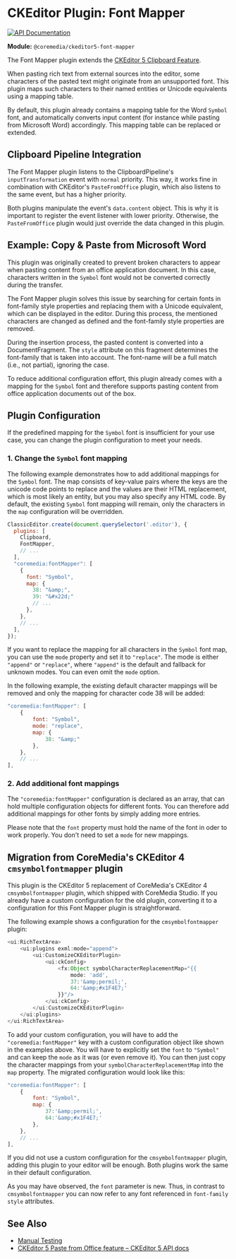 # CKEditor Plugin: Font Mapper

[![API Documentation][docs:api:badge]][docs:api]

[docs:api]: <https://coremedia.github.io/ckeditor-plugins/docs/api/modules/ckeditor5_font_mapper.html> "@coremedia/ckeditor5-font-mapper"
[docs:api:badge]: <https://img.shields.io/badge/docs-%F0%9F%93%83%20API-informational?style=for-the-badge>

**Module:** `@coremedia/ckeditor5-font-mapper`

The Font Mapper plugin extends the
[CKEditor 5 Clipboard Feature][cke5:docs:clipboard:feature].

When pasting rich text from external sources into the editor, some characters
of the pasted text might originate from an unsupported font. This plugin maps
such characters to their named entities or Unicode equivalents using a
mapping table.

By default, this plugin already contains a mapping table for the Word 
`Symbol` font, and automatically converts input content (for instance while
pasting from Microsoft Word) accordingly. This mapping table can be replaced
or extended.

## Clipboard Pipeline Integration

The Font Mapper plugin listens to the ClipboardPipeline's
`inputTransformation` event with `normal` priority. This way, it works fine
in combination with CKEditor's `PasteFromOffice` plugin, which also listens
to the same event, but has a higher priority.

Both plugins manipulate the event's `data.content` object. This is why it
is important to register the event listener with lower priority. Otherwise,
the `PasteFromOffice` plugin would just override the data changed in this
plugin.

## Example: Copy & Paste from Microsoft Word

This plugin was originally created to prevent broken characters to appear
when pasting content from an office application document. In this case,
characters written in the `Symbol` font would not be converted correctly
during the transfer.

The Font Mapper plugin solves this issue by searching for certain fonts in
font-family style properties and replacing them with a Unicode equivalent,
which can be displayed in the editor. During this process, the mentioned
characters are changed as defined and the font-family style properties are
removed.

During the insertion process, the pasted content is converted into a
DocumentFragment. The `style` attribute on this fragment determines the
font-family that is taken into account. The font-name will be a full match
(i.e., not partial), ignoring the case.

To reduce additional configuration effort, this plugin already comes with a
mapping for the `Symbol` font and therefore supports pasting content from
office application documents out of the box.

## Plugin Configuration

If the predefined mapping for the `Symbol` font is insufficient for your
use case, you can change the plugin configuration to meet your needs. 

### 1. Change the `Symbol` font mapping

The following example demonstrates how to add additional mappings for the
`Symbol` font. The map consists of key-value pairs where the keys are the
unicode code points to replace and the values are their HTML replacement, which
is most likely an entity, but you may also specify any HTML code.
By default, the existing `Symbol` font mapping will remain, only the
characters in the `map` configuration will be overridden.

```javascript
ClassicEditor.create(document.querySelector('.editor'), {
  plugins: [
    Clipboard,
    FontMapper,
    // ...
  ],
  "coremedia:fontMapper": [
    {
      font: "Symbol",
      map: {
        38: "&amp;",
        39: "&#x22d;"
        // ...
      },
    },
    // ...
  ],
});
```

If you want to replace the mapping for all characters in the `Symbol` font map,
you can use the `mode` property and set it to `"replace"`. The mode is either
`"append"` or `"replace"`, where `"append"` is the default and fallback for
unknown modes. You can even omit the `mode` option.

In the following example, the existing default character mappings will be
removed and only the mapping for character code 38 will be added:

```javascript
"coremedia:fontMapper": [
    {
        font: "Symbol",
        mode: "replace",
        map: {
            38: "&amp;"
        },
    },
    // ...
],
```

### 2. Add additional font mappings

The `"coremedia:fontMapper"` configuration is declared as an array, that
can hold multiple configuration objects for different fonts. You can therefore
add additional mappings for other fonts by simply adding more entries. 

Please note that the `font` property must hold the name of the font in oder
to work properly. You don't need to set a `mode` for new mappings.

## Migration from CoreMedia's CKEditor 4 `cmsymbolfontmapper` plugin

This plugin is the CKEditor 5 replacement of CoreMedia's CKEditor 4
`cmsymbolfontmapper` plugin, which shipped with CoreMedia Studio.
If you already have a custom configuration for the old plugin,
converting it to a configuration for this Font Mapper plugin
is straightforward.

The following example shows a configuration for the `cmsymbolfontmapper` plugin:

```javascript
<ui:RichTextArea>
    <ui:plugins exml:mode="append">
        <ui:CustomizeCKEditorPlugin>
            <ui:ckConfig>
                <fx:Object symbolCharacterReplacementMap="{{
                    mode: 'add',
                    37:'&amp;permil;',
                    64:'&amp;#x1F4E7;'
                }}"/>
            </ui:ckConfig>
        </ui:CustomizeCKEditorPlugin>
    </ui:plugins>
</ui:RichTextArea>
```

To add your custom configuration, you will have to add
the `"coremedia:fontMapper"` key with a custom configuration object like shown
in the examples above. You will have to explicitly set the `font` to `"Symbol"`
and can keep the `mode` as it was (or even remove it). You can then just copy
the character mappings from your `symbolCharacterReplacementMap` into the `map`
property. The migrated configuration would look like this:

```javascript
"coremedia:fontMapper": [
    {
        font: "Symbol",
        map: {
            37:'&amp;permil;',
            64:'&amp;#x1F4E7;'
        },
    },
    // ...
],
```

If you did not use a custom configuration for the 
`cmsymbolfontmapper` plugin, adding this plugin to your editor
will be enough. Both plugins work the same in their default
configuration.

As you may have observed, the `font` parameter is new. Thus,
in contrast to `cmsymbolfontmapper` you can now refer to any
font referenced in `font-family` `style` attributes.

## See Also

* [Manual Testing](./TESTING.md)
* [CKEditor 5 Paste from Office feature – CKEditor 5 API docs](https://ckeditor.com/docs/ckeditor5/latest/api/paste-from-office.html)

[cke5:docs:clipboard:feature]: <https://ckeditor.com/docs/ckeditor5/latest/framework/guides/deep-dive/clipboard.html> "Clipboard - CKEditor 5 Documentation"
